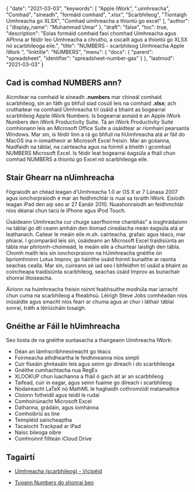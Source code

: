 {
  "date": "2021-03-03",
  "keywords": [
"Apple iWork",
".uimhreacha",
"Comhad",
"síneadh",
"formáid comhaid",
".xlsx",
"Scarbhileog",
"Tiontaigh Uimhreacha go XLSX",
"Comhad uimhreacha a thiontú go excel"
],
  "author": {
    "display_name": "Muhammad Umar"
},
  "draft": "false",
  "toc": true,
  "description": "Eolas formáid comhaid faoi chomhad Uimhreacha agus APInna ar féidir leo Uimhreacha a chruthú, a oscailt agus a thiontú go XLSX nó scarbhileoga eile.",
  "title": "NUMBERS - scarbhileog Uimhreacha Apple iWork ",
  "linktitle": "NUMBERS",
  "menu": {
    "docs": {
      "parent": "spreadsheet",
      "identifier": "spreadsheet-number-gas"
}
},
  "lastmod": "2021-03-03"
}

## Cad is comhad NUMBERS ann? ##

Aicmítear na comhaid le síneadh **.numbers** mar chineál comhaid scarbhileog, sin an fáth go bhfuil siad cosúil leis na comhaid **.xlsx**; ach cruthaítear na comhaid Uimhreacha trí úsáid a bhaint as bogearraí scarbhileog Apple iWork Numbers. Is bogearraí aonaid é an Apple iWork Numbers den iWork Productivity Suite. Tá an iWork Productivity Suite comhionann leis an Microsoft Office Suite a úsáidtear ar ríomhairí pearsanta Windows. Mar sin, is féidir linn a rá go bhfuil na hUimhreacha atá ar fáil do MacOS ina n-iomaitheoir ar Microsoft Excel freisin. Mar an gcéanna, féadfaidh na táblaí, na cairteacha agus na foirmlí a bheith i gcomhad NUMBERS Microsoft Excel. Is féidir leat bogearraí éagsúla a fháil chun comhad NUMBERS a thiontú go Excel nó scarbhileoga eile.


## Stair Ghearr na nUimhreacha ##

Fógraíodh an chéad leagan d’Uimhreacha 1.0 ar OS X ar 7 Lúnasa 2007 agus ionchorpraíodh é mar an feidhmchlár is nuaí sa tsraith iWork. Eisíodh leagan iPad den aip seo ar 27 Eanáir 2010. Nuashonraíodh an feidhmchlár níos déanaí chun tacú le iPhone agus iPod Touch.

Úsáideann Uimhreacha cur chuige saorfhoirme chanbhás” a íosghrádaíonn na táblaí go dtí ceann amháin den iliomad cineálacha meán éagsúla atá ar leathanach. Caitear le meáin eile m.sh. cairteacha, grafaic agus téacs, mar phiaraí. I gcomparáid leis sin, úsáideann an Microsoft Excel traidisiúnta an tábla mar phríomh-choimeád, le meáin eile a chuirtear laistigh den tábla. Chomh maith leis sin ionchorpraíonn na hUimhreacha gnéithe ón bpríomhroinn Lotus Improv, go háirithe úsáid foirmlí bunaithe ar raonta seachas cealla. Mar sin, cuireann sé iad seo i bhfeidhm trí úsáid a bhaint as coincheapa traidisiúnta scarbhileog, seachas úsáid Improv as bunachair shonraí iltoiseacha.

Áiríonn na huimhreacha freisin roinnt feabhsuithe modhúla mar iarracht chun cuma na scarbhileog a fheabhsú. Léirigh Steve Jobs comhéadan níos inúsáidte agus smacht níos fearr ar chuma agus ar chur i láthair táblaí sonraí, tráth a léiriúcháin tosaigh.

## Gnéithe ar Fáil le hUimhreacha ##
Seo liosta de na gnéithe suntasacha a thairgeann Uimhreacha IWork:

- Déan an lámhscríbhneoireacht go téacs
- Foirmeacha athdheartha le feidhmeanna níos simplí
- Cuir físeáin ghréasáin leis agus seinn go díreach i do scarbhileoga
- Gnéithe cumhachtacha nua RegEx
- XLOOKUP chun luachanna a fháil ó gach áit ar an scarbhileog
- Taifead, cuir in eagar, agus seinn fuaime go díreach i scarbhileog
- Nodaireacht LaTeX nó MathML le haghaidh cothromóidí matamaitice
- Cloíonn fotheidil agus teidil le rudaí
- Comhoiriúnacht Microsoft Excel
- Dathanna, grádáin, agus íomhánna
- Comhoibriú as líne
- Teimpléid saincheaptha
- Tacaíocht Trackpad ar iPad
- Naisc bileoga oibre
- Comhroinnt fillteán iCloud Drive


## Tagairtí ##

* [Uimhreacha (scarbhileog) - Vicipéid](https://en.wikipedia.org/wiki/Numbers_ (scarbhileog))

* [Tugann Numbers do shonraí beo](https://www.apple.com/numbers/)



